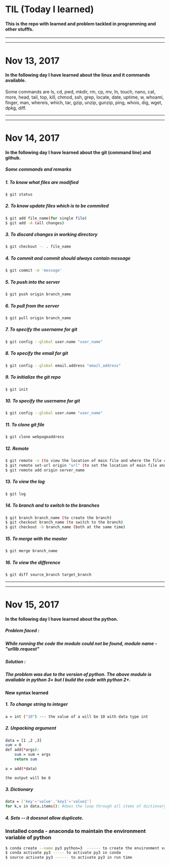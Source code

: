# TIL (Today I learned)

#### This is the repo with learned and problem tackled in programming and other stufffs.
 
--------------

--------------

# Nov 13, 2017

#### In the following day I have learned about the linux and it commands available.
Some commands are ls, cd, pwd, mkdir, rm, cp, mv, ln, touch, nano, cat, more, head, tail, top, kill, chmod, ssh, grep, locate, date, uptime, w, whoami, finger, man, whereis, which, tar, gzip, unzip, gunzip, ping, whois, dig, wget, dpkg, diff.


--------------

--------------

# Nov 14, 2017

#### In the following day I have learned about the git (command line) and github.
##### Some commands and remarks
##### 1. To know what files are modified
```bash
$ git status
```

##### 2. To know update files which is to be commited 
```bash
$ git add file_name(for single file)
$ git add -A (all changes)
```

##### 3. To discard changes in working directory 
```bash
$ git checkout -- . file_name
```

##### 4. To commit and commit should always contain message
```bash
$ git commit -m 'message'
```

##### 5. To push into the server
```bash
$ git push origin branch_name
```

##### 6. To pull from the server
```bash
$ git pull origin branch_name
```

##### 7. To specify the username for git
```bash
$ git config --global user.name "user_name"
```

##### 8. To specify the email for git
```bash
$ git config --global email.address "email_address"
```

##### 9. To initialize the git repo
```bash
$ git init
```

##### 10. To specify the username for git
```bash
$ git config --global user.name "user_name"
```

##### 11. To clone git file 
```bash
$ git clone webpageaddress
```

##### 12. Remote
```bash 
$ git remote -v (to view the location of main file and where the file can be push)
$ git remote set-url origin "url" (to set the location of main file and push location)
$ git remote add origin server_name
``` 

##### 13. To view the log
```bash
$ git log
```

##### 14. To branch and to switch to the branches
```bash
$ git branch branch_name (to create the branch)
$ git checkout branch_name (to switch to the branch)
$ git checkout -b branch_name (both at the same time)
```

##### 15. To merge with the master
```bash
$ git merge branch_name
```

##### 16. To view the difference
```bash
$ git diff source_branch target_branch
```

--------------

--------------

# Nov 15, 2017

#### In the following day I have learned about the python.

##### Problem faced :

##### While running the code the module could not be found, module name - "urllib.request"

##### Solution :

##### The problem was due to the version of python. The above module is avaliable in python 3+ but I build the code with python 2+. 

#### New syntax learned 

##### 1. To change string to integer 
```bash
a = int ("10") --- the value of a will be 10 with data type int
```
##### 2. Unpacking argument
```bash
data = [1 ,2 ,3]
sum = 0
def add(*args):
	sum = sum + args
	return sum
	
a = add(*data)

the output will be 6
```

##### 3. Dictionary 
```bash 
data = ['key'='value','key1'='value1']
for k,v in data.items(): #does the loop through all items of dictionary of data and k keeps the key and v keeps the value.
```

##### 4. Sets -- it doesnot allow duplicate.


### Installed conda - anaconda to maintain the environment variable of python

```bash 
$ conda create --name py3 python=3  ------ to create the environment variable of python with version 3+ 
$ conda activate py3 ----- to activate py3 in conda
$ source activate py3 ------ to activate py3 in run time
```
	


